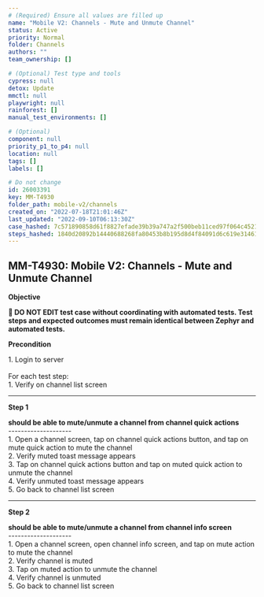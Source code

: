 ```yaml
---
# (Required) Ensure all values are filled up
name: "Mobile V2: Channels - Mute and Unmute Channel"
status: Active
priority: Normal
folder: Channels
authors: ""
team_ownership: []

# (Optional) Test type and tools
cypress: null
detox: Update
mmctl: null
playwright: null
rainforest: []
manual_test_environments: []

# (Optional)
component: null
priority_p1_to_p4: null
location: null
tags: []
labels: []

# Do not change
id: 26003391
key: MM-T4930
folder_path: mobile-v2/channels
created_on: "2022-07-18T21:01:46Z"
last_updated: "2022-09-10T06:13:30Z"
case_hashed: 7c571890858d61f8827efade39b39a747a2f500beb11ced97f064c4521aa08acb8bfd07c58d3771713a20938058defbb
steps_hashed: 1840d20892b14440688268fa80453b8b195d8d4f84091d6c619e3146192a0c33613001bd6d129e03244549fe6f643f08
---
```


## MM-T4930: Mobile V2: Channels - Mute and Unmute Channel

**Objective**

**🛑 DO NOT EDIT test case without coordinating with automated tests. Test steps and expected outcomes must remain identical between Zephyr and automated tests.**

**Precondition**

1\. Login to server\
\
For each test step:\
1\. Verify on channel list screen

---

**Step 1**

**should be able to mute/unmute a channel from channel quick actions**\
\--------------------\
1\. Open a channel screen, tap on channel quick actions button, and tap on mute quick action to mute the channel\
2\. Verify muted toast message appears\
3\. Tap on channel quick actions button and tap on muted quick action to unmute the channel\
4\. Verify unmuted toast message appears\
5\. Go back to channel list screen

---

**Step 2**

**should be able to mute/unmute a channel from channel info screen**\
\--------------------\
1\. Open a channel screen, open channel info screen, and tap on mute action to mute the channel\
2\. Verify channel is muted\
3\. Tap on muted action to unmute the channel\
4\. Verify channel is unmuted\
5\. Go back to channel list screen
